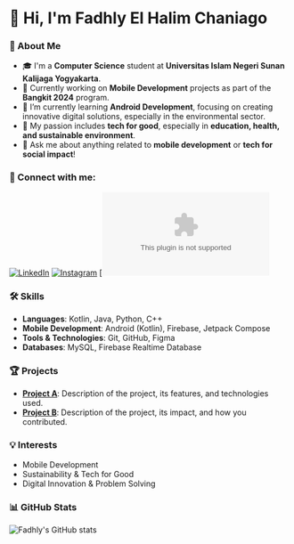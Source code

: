 # 👋 Hi, I'm Fadhly El Halim Chaniago

### 🚀 About Me
- 🎓 I'm a **Computer Science** student at **Universitas Islam Negeri Sunan Kalijaga Yogyakarta**.
- 🔭 Currently working on **Mobile Development** projects as part of the **Bangkit 2024** program.
- 🌱 I’m currently learning **Android Development**, focusing on creating innovative digital solutions, especially in the environmental sector.
- 🎯 My passion includes **tech for good**, especially in **education, health, and sustainable environment**.
- 💬 Ask me about anything related to **mobile development** or **tech for social impact**!
  
### 🔗 Connect with me:
[![LinkedIn]([https://img.shields.io/badge/LinkedIn-0077B5?style=for-the-badge&logo=linkedin&logoColor=white)](https://www.linkedin.com/in/fadhlychaniago](https://www.linkedin.com/in/fadhly-el-halim-chaniago-590161283?utm_source=share&utm_campaign=share_via&utm_content=profile&utm_medium=ios_app))  
[![Instagram]([https://img.shields.io/badge/Instagram-E4405F?style=for-the-badge&logo=instagram&logoColor=white)](https://www.instagram.com/fadhlychaniago](https://www.instagram.com/fadhlyhchan/profilecard/?igsh=MXQwdHNhNTg4MGUzMA==))  
[![Email](fadhly28chaniago@gmail.com)

### 🛠️ Skills
- **Languages**: Kotlin, Java, Python, C++
- **Mobile Development**: Android (Kotlin), Firebase, Jetpack Compose
- **Tools & Technologies**: Git, GitHub, Figma
- **Databases**: MySQL, Firebase Realtime Database

### 🏆 Projects
- **[Project A](https://github.com/FadhlyChaniago/project-a)**: Description of the project, its features, and technologies used.
- **[Project B](https://github.com/FadhlyChaniago/project-b)**: Description of the project, its impact, and how you contributed.

### 💡 Interests
- Mobile Development
- Sustainability & Tech for Good
- Digital Innovation & Problem Solving

### 📊 GitHub Stats
![Fadhly's GitHub stats](https://github-readme-stats.vercel.app/api?username=FadhlyChaniago&show_icons=true&theme=tokyonight)
